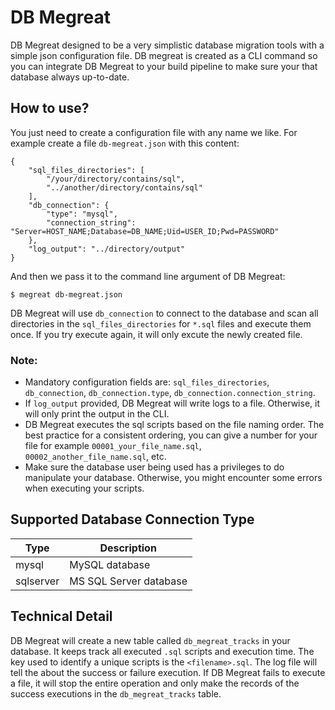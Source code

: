 # DB Megreat
DB Megreat designed to be a very simplistic database migration tools with a simple json configuration file. DB megreat is created as a CLI command so you can integrate DB Megreat to your build pipeline to make sure your that database always up-to-date.

## How to use?
You just need to create a configuration file with any name we like. For example create a file `db-megreat.json` with this content:

```
{
    "sql_files_directories": [
        "/your/directory/contains/sql",
        "../another/directory/contains/sql"
    ],
    "db_connection": {
        "type": "mysql",
        "connection_string": "Server=HOST_NAME;Database=DB_NAME;Uid=USER_ID;Pwd=PASSWORD"
    },
    "log_output": "../directory/output"
}
```

And then we pass it to the command line argument of DB Megreat:
```
$ megreat db-megreat.json
```

DB Megreat will use `db_connection` to connect to the database and scan all directories in the `sql_files_directories` for `*.sql` files and execute them once. If you try execute again, it will only excute the newly created file. 

### Note:
* Mandatory configuration fields are: `sql_files_directories`, `db_connection`, `db_connection.type`, `db_connection.connection_string`. 
* If `log_output` provided, DB Megreat will write logs to a file. Otherwise, it will only print the output in the CLI.
* DB Megreat executes the sql scripts based on the file naming order. The best practice for a consistent ordering, you can give a number for your file for example `00001_your_file_name.sql`, `00002_another_file_name.sql`, etc.
* Make sure the database user being used has a privileges to do manipulate your database. Otherwise, you might encounter some errors when executing your scripts.

## Supported Database Connection Type
| Type | Description |
|--|--|
|mysql| MySQL database|
|sqlserver| MS SQL Server database|

## Technical Detail
DB Megreat will create a new table called `db_megreat_tracks` in your database. It keeps track all executed `.sql` scripts and execution time. The key used to identify a unique scripts is the `<filename>.sql`. The log file will tell the about the success or failure execution. If DB Megreat fails to execute a file, it will stop the entire operation and only make the records of the success executions in the `db_megreat_tracks` table. 
